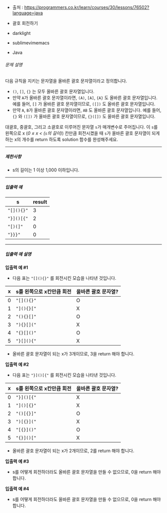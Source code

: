
- 출처 : https://programmers.co.kr/learn/courses/30/lessons/76502?language=java
- 괄호 회전하기
- darklight

- sublimevimemacs

- Java 

###### 문제 설명

다음 규칙을 지키는 문자열을 올바른 괄호 문자열이라고 정의합니다.

- `()`, `[]`, `{}` 는 모두 올바른 괄호 문자열입니다.
- 만약 `A`가 올바른 괄호 문자열이라면, `(A)`, `[A]`, `{A}` 도 올바른 괄호 문자열입니다. 예를 들어, `[]` 가 올바른 괄호 문자열이므로, `([])` 도 올바른 괄호 문자열입니다.
- 만약 `A`, `B`가 올바른 괄호 문자열이라면, `AB` 도 올바른 괄호 문자열입니다. 예를 들어, `{}` 와 `([])` 가 올바른 괄호 문자열이므로, `{}([])` 도 올바른 괄호 문자열입니다.

대괄호, 중괄호, 그리고 소괄호로 이루어진 문자열 `s`가 매개변수로 주어집니다. 이 `s`를 왼쪽으로 x (*0 ≤ x < (`s`의 길이)*) 칸만큼 회전시켰을 때 `s`가 올바른 괄호 문자열이 되게 하는 x의 개수를 return 하도록 solution 함수를 완성해주세요.

------

##### 제한사항

- s의 길이는 1 이상 1,000 이하입니다.

------

##### 입출력 예

| s          | result |
| ---------- | ------ |
| `"[](){}"` | 3      |
| `"}]()[{"` | 2      |
| `"[)(]"`   | 0      |
| `"}}}"`    | 0      |

------

##### 입출력 예 설명

**입출력 예 #1**

- 다음 표는 `"[](){}"` 를 회전시킨 모습을 나타낸 것입니다.

| x    | s를 왼쪽으로 x칸만큼 회전 | 올바른 괄호 문자열? |
| ---- | ------------------------- | ------------------- |
| 0    | `"[](){}"`                | O                   |
| 1    | `"](){}["`                | X                   |
| 2    | `"(){}[]"`                | O                   |
| 3    | `"){}[]("`                | X                   |
| 4    | `"{}[]()"`                | O                   |
| 5    | `"}[](){"`                | X                   |

- 올바른 괄호 문자열이 되는 x가 3개이므로, 3을 return 해야 합니다.

**입출력 예 #2**

- 다음 표는 `"}]()[{"` 를 회전시킨 모습을 나타낸 것입니다.

| x    | s를 왼쪽으로 x칸만큼 회전 | 올바른 괄호 문자열? |
| ---- | ------------------------- | ------------------- |
| 0    | `"}]()[{"`                | X                   |
| 1    | `"]()[{}"`                | X                   |
| 2    | `"()[{}]"`                | O                   |
| 3    | `")[{}]("`                | X                   |
| 4    | `"[{}]()"`                | O                   |
| 5    | `"{}]()["`                | X                   |

- 올바른 괄호 문자열이 되는 x가 2개이므로, 2를 return 해야 합니다.

**입출력 예 #3**

- s를 어떻게 회전하더라도 올바른 괄호 문자열을 만들 수 없으므로, 0을 return 해야 합니다.

**입출력 예 #4**

- s를 어떻게 회전하더라도 올바른 괄호 문자열을 만들 수 없으므로, 0을 return 해야 합니다.
